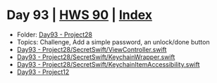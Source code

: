 # Day 93 | [HWS 90](https://www.hackingwithswift.com/100/90) | [Index](https://github.com/jeanyvesgarcin/100DaysOfSwift/blob/main/README.md)

- Folder: [Day93 - Project28](https://github.com/jeanyvesgarcin/100DaysOfSwift/tree/main/Day93%20-%20Project28)
- Topics: Challenge, Add a simple password, an unlock/done button
- [Day93 - Project28/SecretSwift/ViewController.swift](https://github.com/jeanyvesgarcin/100DaysOfSwift/blob/8e6b2e7f16dc874d94a51a6c2217d40acfd5817e/Day93%20-%20Project28/SecretSwift/ViewController.swift)
- [Day93 - Project28/SecretSwift/KeychainWrapper.swift](https://github.com/jeanyvesgarcin/100DaysOfSwift/blob/8e6b2e7f16dc874d94a51a6c2217d40acfd5817e/Day93%20-%20Project28/SecretSwift/KeychainWrapper.swift)
- [Day93 - Project28/SecretSwift/KeychainItemAccessibility.swift](https://github.com/jeanyvesgarcin/100DaysOfSwift/blob/8e6b2e7f16dc874d94a51a6c2217d40acfd5817e/Day93%20-%20Project28/SecretSwift/KeychainItemAccessibility.swift)
- [Day93 - Project12](https://github.com/jeanyvesgarcin/100DaysOfSwift/tree/8e6b2e7f16dc874d94a51a6c2217d40acfd5817e/Day93%20-%20Project12)

